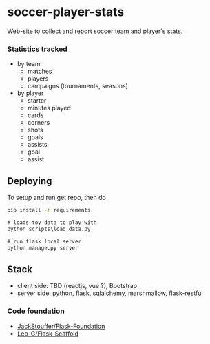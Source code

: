 # soccer-player-stats
Web-site to collect and report soccer team and player's stats.

### Statistics tracked
 * by team
   * matches
   * players
   * campaigns (tournaments, seasons)
 * by player
   * starter
   * minutes played
   * cards
   * corners
   * shots
    * goals
    * assists
   * goal
   * assist


## Deploying
To setup and run get repo, then do
```cmd
pip install -r requirements

# loads toy data to play with
python scripts\load_data.py

# run flask local server
python manage.py server

```


## Stack
 * client side: TBD (reactjs, vue ?), Bootstrap
 * server side: python, flask, sqlalchemy, marshmallow, flask-restful

### Code foundation
 * [JackStouffer/Flask-Foundation](https://github.com/JackStouffer/Flask-Foundation)
 * [Leo-G/Flask-Scaffold](https://github.com/Leo-G/Flask-Scaffold)
